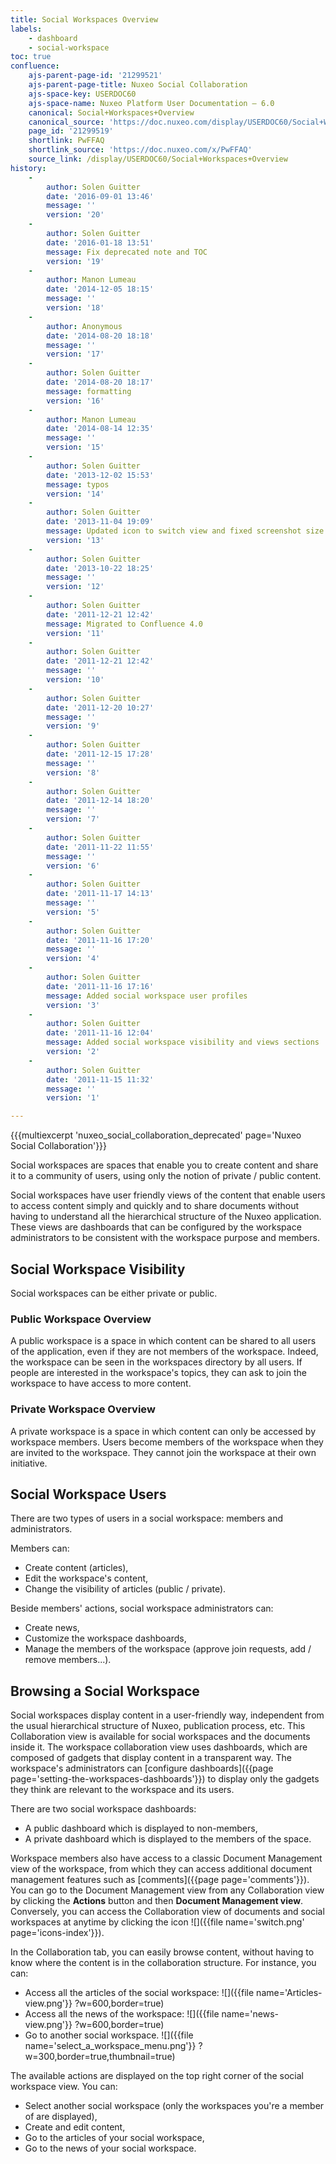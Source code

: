 ```yaml
---
title: Social Workspaces Overview
labels:
    - dashboard
    - social-workspace
toc: true
confluence:
    ajs-parent-page-id: '21299521'
    ajs-parent-page-title: Nuxeo Social Collaboration
    ajs-space-key: USERDOC60
    ajs-space-name: Nuxeo Platform User Documentation — 6.0
    canonical: Social+Workspaces+Overview
    canonical_source: 'https://doc.nuxeo.com/display/USERDOC60/Social+Workspaces+Overview'
    page_id: '21299519'
    shortlink: PwFFAQ
    shortlink_source: 'https://doc.nuxeo.com/x/PwFFAQ'
    source_link: /display/USERDOC60/Social+Workspaces+Overview
history:
    - 
        author: Solen Guitter
        date: '2016-09-01 13:46'
        message: ''
        version: '20'
    - 
        author: Solen Guitter
        date: '2016-01-18 13:51'
        message: Fix deprecated note and TOC
        version: '19'
    - 
        author: Manon Lumeau
        date: '2014-12-05 18:15'
        message: ''
        version: '18'
    - 
        author: Anonymous
        date: '2014-08-20 18:18'
        message: ''
        version: '17'
    - 
        author: Solen Guitter
        date: '2014-08-20 18:17'
        message: formatting
        version: '16'
    - 
        author: Manon Lumeau
        date: '2014-08-14 12:35'
        message: ''
        version: '15'
    - 
        author: Solen Guitter
        date: '2013-12-02 15:53'
        message: typos
        version: '14'
    - 
        author: Solen Guitter
        date: '2013-11-04 19:09'
        message: Updated icon to switch view and fixed screenshot size
        version: '13'
    - 
        author: Solen Guitter
        date: '2013-10-22 18:25'
        message: ''
        version: '12'
    - 
        author: Solen Guitter
        date: '2011-12-21 12:42'
        message: Migrated to Confluence 4.0
        version: '11'
    - 
        author: Solen Guitter
        date: '2011-12-21 12:42'
        message: ''
        version: '10'
    - 
        author: Solen Guitter
        date: '2011-12-20 10:27'
        message: ''
        version: '9'
    - 
        author: Solen Guitter
        date: '2011-12-15 17:28'
        message: ''
        version: '8'
    - 
        author: Solen Guitter
        date: '2011-12-14 18:20'
        message: ''
        version: '7'
    - 
        author: Solen Guitter
        date: '2011-11-22 11:55'
        message: ''
        version: '6'
    - 
        author: Solen Guitter
        date: '2011-11-17 14:13'
        message: ''
        version: '5'
    - 
        author: Solen Guitter
        date: '2011-11-16 17:20'
        message: ''
        version: '4'
    - 
        author: Solen Guitter
        date: '2011-11-16 17:16'
        message: Added social workspace user profiles
        version: '3'
    - 
        author: Solen Guitter
        date: '2011-11-16 12:04'
        message: Added social workspace visibility and views sections
        version: '2'
    - 
        author: Solen Guitter
        date: '2011-11-15 11:32'
        message: ''
        version: '1'

---
```

{{{multiexcerpt 'nuxeo_social_collaboration_deprecated' page='Nuxeo Social Collaboration'}}}

Social workspaces are spaces that enable you to create content and share it to a community of users, using only the notion of private / public content.

Social workspaces have user friendly views of the content that enable users to access content simply and quickly and to share documents without having to understand all the hierarchical structure of the Nuxeo application. These views are dashboards that can be configured by the workspace administrators to be consistent with the workspace purpose and members.

## Social Workspace Visibility

Social workspaces can be either private or public.

### Public Workspace Overview

A public workspace is a space in which content can be shared to all users of the application, even if they are not members of the workspace. Indeed, the workspace can be seen in the workspaces directory by all users. If people are interested in the workspace's topics, they can ask to join the workspace to have access to more content.

### Private Workspace Overview

A private workspace is a space in which content can only be accessed by workspace members. Users become members of the workspace when they are invited to the workspace. They cannot join the workspace at their own initiative.

## Social Workspace Users

There are two types of users in a social workspace: members and administrators.

Members can:

*   Create content (articles),
*   Edit the workspace's content,
*   Change the visibility of articles (public / private).

Beside members' actions, social workspace administrators can:

*   Create news,
*   Customize the workspace dashboards,
*   Manage the members of the workspace (approve join requests, add / remove members...).

## Browsing a Social Workspace

Social workspaces display content in a user-friendly way, independent from the usual hierarchical structure of Nuxeo, publication process, etc. This Collaboration view is available for social workspaces and the documents inside it. The workspace collaboration view uses dashboards, which are composed of gadgets that display content in a transparent way. The workspace's administrators can [configure dashboards]({{page page='setting-the-workspaces-dashboards'}}) to display only the gadgets they think are relevant to the workspace and its users.

There are two social workspace dashboards:

*   A public dashboard which is displayed to non-members,
*   A private dashboard which is displayed to the members of the space.

Workspace members also have access to a classic Document Management view of the workspace, from which they can access additional document management features such as [comments]({{page page='comments'}}).
You can go to the Document Management view from any Collaboration view by clicking the **Actions** button and then **Document Management view**. Conversely, you can access the Collaboration view of documents and social workspaces at anytime by clicking the icon ![]({{file name='switch.png' page='icons-index'}}).

In the Collaboration tab, you can easily browse content, without having to know where the content is in the collaboration structure. For instance, you can:

*   Access all the articles of the social workspace:
    ![]({{file name='Articles-view.png'}} ?w=600,border=true)
*   Access all the news of the workspace:
    ![]({{file name='news-view.png'}} ?w=600,border=true)
*   Go to another social workspace.
    ![]({{file name='select_a_workspace_menu.png'}} ?w=300,border=true,thumbnail=true)

The available actions are displayed on the top right corner of the social workspace view. You can:

*   Select another social workspace (only the workspaces you're a member of are displayed),
*   Create and edit content,
*   Go to the articles of your social workspace,
*   Go to the news of your social workspace.